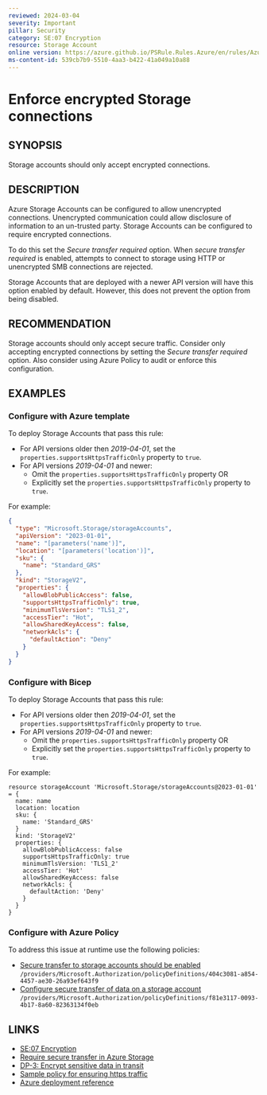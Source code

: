 ```yaml
---
reviewed: 2024-03-04
severity: Important
pillar: Security
category: SE:07 Encryption
resource: Storage Account
online version: https://azure.github.io/PSRule.Rules.Azure/en/rules/Azure.Storage.SecureTransfer/
ms-content-id: 539cb7b9-5510-4aa3-b422-41a049a10a88
---
```


# Enforce encrypted Storage connections

## SYNOPSIS

Storage accounts should only accept encrypted connections.

## DESCRIPTION

Azure Storage Accounts can be configured to allow unencrypted connections.
Unencrypted communication could allow disclosure of information to an un-trusted party.
Storage Accounts can be configured to require encrypted connections.

To do this set the _Secure transfer required_ option.
When _secure transfer required_ is enabled,
attempts to connect to storage using HTTP or unencrypted SMB connections are rejected.

Storage Accounts that are deployed with a newer API version will have this option enabled by default.
However, this does not prevent the option from being disabled.

## RECOMMENDATION

Storage accounts should only accept secure traffic.
Consider only accepting encrypted connections by setting the _Secure transfer required_ option.
Also consider using Azure Policy to audit or enforce this configuration.

## EXAMPLES

### Configure with Azure template

To deploy Storage Accounts that pass this rule:

- For API versions older then _2019-04-01_, set the `properties.supportsHttpsTrafficOnly` property to `true`.
- For API versions _2019-04-01_ and newer:
  - Omit the `properties.supportsHttpsTrafficOnly` property OR
  - Explicitly set the `properties.supportsHttpsTrafficOnly` property to `true`.

For example:

```json
{
  "type": "Microsoft.Storage/storageAccounts",
  "apiVersion": "2023-01-01",
  "name": "[parameters('name')]",
  "location": "[parameters('location')]",
  "sku": {
    "name": "Standard_GRS"
  },
  "kind": "StorageV2",
  "properties": {
    "allowBlobPublicAccess": false,
    "supportsHttpsTrafficOnly": true,
    "minimumTlsVersion": "TLS1_2",
    "accessTier": "Hot",
    "allowSharedKeyAccess": false,
    "networkAcls": {
      "defaultAction": "Deny"
    }
  }
}
```

### Configure with Bicep

To deploy Storage Accounts that pass this rule:

- For API versions older then _2019-04-01_, set the `properties.supportsHttpsTrafficOnly` property to `true`.
- For API versions _2019-04-01_ and newer:
  - Omit the `properties.supportsHttpsTrafficOnly` property OR
  - Explicitly set the `properties.supportsHttpsTrafficOnly` property to `true`.

For example:

```bicep
resource storageAccount 'Microsoft.Storage/storageAccounts@2023-01-01' = {
  name: name
  location: location
  sku: {
    name: 'Standard_GRS'
  }
  kind: 'StorageV2'
  properties: {
    allowBlobPublicAccess: false
    supportsHttpsTrafficOnly: true
    minimumTlsVersion: 'TLS1_2'
    accessTier: 'Hot'
    allowSharedKeyAccess: false
    networkAcls: {
      defaultAction: 'Deny'
    }
  }
}
```

<!-- external:avm avm/res/storage/storage-account supportsHttpsTrafficOnly -->

### Configure with Azure Policy

To address this issue at runtime use the following policies:

- [Secure transfer to storage accounts should be enabled](https://github.com/Azure/azure-policy/blob/master/built-in-policies/policyDefinitions/Storage/Storage_AuditForHTTPSEnabled_Audit.json)
  `/providers/Microsoft.Authorization/policyDefinitions/404c3081-a854-4457-ae30-26a93ef643f9`
- [Configure secure transfer of data on a storage account](https://github.com/Azure/azure-policy/blob/master/built-in-policies/policyDefinitions/Storage/StorageAccountSecureTransfer_Modify.json)
  `/providers/Microsoft.Authorization/policyDefinitions/f81e3117-0093-4b17-8a60-82363134f0eb`

## LINKS

- [SE:07 Encryption](https://learn.microsoft.com/azure/well-architected/security/encryption#data-in-transit)
- [Require secure transfer in Azure Storage](https://learn.microsoft.com/azure/storage/common/storage-require-secure-transfer)
- [DP-3: Encrypt sensitive data in transit](https://learn.microsoft.com/security/benchmark/azure/baselines/storage-security-baseline#dp-3-encrypt-sensitive-data-in-transit)
- [Sample policy for ensuring https traffic](https://learn.microsoft.com/azure/governance/policy/samples/built-in-policies#storage)
- [Azure deployment reference](https://learn.microsoft.com/azure/templates/microsoft.storage/storageaccounts)
